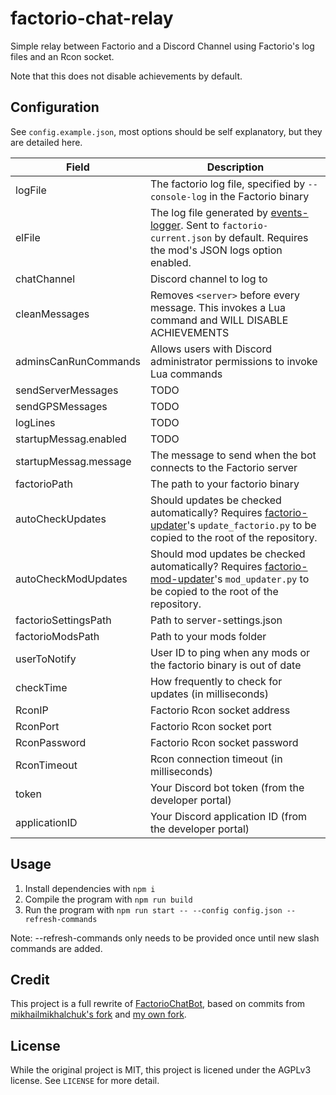 # factorio-chat-relay

Simple relay between Factorio and a Discord Channel using Factorio's log files
and an Rcon socket.

Note that this does not disable achievements by default.

## Configuration

See `config.example.json`, most options should be self explanatory, but they are detailed here.

| Field                 | Description                                                                                                                                                                                |
| --------------------- | ------------------------------------------------------------------------------------------------------------------------------------------------------------------------------------------ |
| logFile               | The factorio log file, specified by `--console-log` in the Factorio binary                                                                                                                 |
| elFile                | The log file generated by [events-logger](https://github.com/Ralnoc/events-logger). Sent to `factorio-current.json` by default. Requires the mod's JSON logs option enabled.               |
| chatChannel           | Discord channel to log to                                                                                                                                                                  |
| cleanMessages         | Removes `<server>` before every message. This invokes a Lua command and WILL DISABLE ACHIEVEMENTS                                                                                          |
| adminsCanRunCommands  | Allows users with Discord administrator permissions to invoke Lua commands                                                                                                                 |
| sendServerMessages    | TODO                                                                                                                                                                                       |
| sendGPSMessages       | TODO                                                                                                                                                                                       |
| logLines              | TODO                                                                                                                                                                                       |
| startupMessag.enabled | TODO                                                                                                                                                                                       |
| startupMessag.message | The message to send when the bot connects to the Factorio server                                                                                                                           |
| factorioPath          | The path to your factorio binary                                                                                                                                                           |
| autoCheckUpdates      | Should updates be checked automatically? Requires [factorio-updater](https://github.com/narc0tiq/factorio-updater)'s `update_factorio.py` to be copied to the root of the repository.      |
| autoCheckModUpdates   | Should mod updates be checked automatically? Requires [factorio-mod-updater](https://github.com/ppebb/factorio-mod-updater)'s `mod_updater.py` to be copied to the root of the repository. |
| factorioSettingsPath  | Path to server-settings.json                                                                                                                                                               |
| factorioModsPath      | Path to your mods folder                                                                                                                                                                   |
| userToNotify          | User ID to ping when any mods or the factorio binary is out of date                                                                                                                        |
| checkTime             | How frequently to check for updates (in milliseconds)                                                                                                                                      |
| RconIP                | Factorio Rcon socket address                                                                                                                                                               |
| RconPort              | Factorio Rcon socket port                                                                                                                                                                  |
| RconPassword          | Factorio Rcon socket password                                                                                                                                                              |
| RconTimeout           | Rcon connection timeout (in milliseconds)                                                                                                                                                  |
| token                 | Your Discord bot token (from the developer portal)                                                                                                                                         |
| applicationID         | Your Discord application ID (from the developer portal)                                                                                                                                    |

## Usage

1. Install dependencies with `npm i`
2. Compile the program with `npm run build`
3. Run the program with `npm run start -- --config config.json --refresh-commands`

Note: --refresh-commands only needs to be provided once until new slash commands are added.

## Credit

This project is a full rewrite of
[FactorioChatBot](https://github.com/AGuyNamedJens/FactorioChatBot/), based on
commits from [mikhailmikhalchuk's
fork](https://github.com/mikhailmikhalchuk/FactorioChatBot) and [my own
fork](https://github.com/ppebb/FactorioChatBot).

## License

While the original project is MIT, this project is licened under the AGPLv3
license. See `LICENSE` for more detail.
